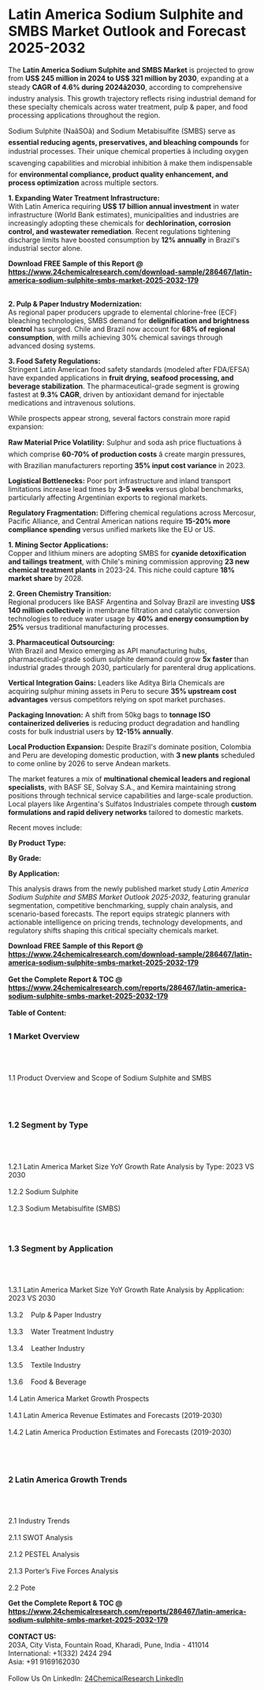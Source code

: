 <h1>Latin America Sodium Sulphite and SMBS Market Outlook and Forecast 2025-2032</h1><p>The <strong>Latin America Sodium Sulphite and SMBS Market</strong> is projected to grow from <strong>US$ 245 million in 2024 to US$ 321 million by 2030</strong>, expanding at a steady <strong>CAGR of 4.6% during 2024â2030</strong>, according to comprehensive industry analysis. This growth trajectory reflects rising industrial demand for these specialty chemicals across water treatment, pulp &amp; paper, and food processing applications throughout the region.</p><p>Sodium Sulphite (NaâSOâ) and Sodium Metabisulfite (SMBS) serve as <strong>essential reducing agents, preservatives, and bleaching compounds</strong> for industrial processes. Their unique chemical properties â including oxygen scavenging capabilities and microbial inhibition â make them indispensable for <strong>environmental compliance, product quality enhancement, and process optimization</strong> across multiple sectors.</p><p><strong>1. Expanding Water Treatment Infrastructure:</strong><br>
With Latin America requiring <strong>US$ 17 billion annual investment</strong> in water infrastructure (World Bank estimates), municipalities and industries are increasingly adopting these chemicals for <strong>dechlorination, corrosion control, and wastewater remediation</strong>. Recent regulations tightening discharge limits have boosted consumption by <strong>12% annually</strong> in Brazil's industrial sector alone.</p><div><b>Download FREE Sample of this Report @ 
            <a href="https://www.24chemicalresearch.com/download-sample/286467/latin-america-sodium-sulphite-smbs-market-2025-2032-179">
            https://www.24chemicalresearch.com/download-sample/286467/latin-america-sodium-sulphite-smbs-market-2025-2032-179</a></b></div><br><p><strong>2. Pulp &amp; Paper Industry Modernization:</strong><br>
As regional paper producers upgrade to elemental chlorine-free (ECF) bleaching technologies, SMBS demand for <strong>delignification and brightness control</strong> has surged. Chile and Brazil now account for <strong>68% of regional consumption</strong>, with mills achieving 30% chemical savings through advanced dosing systems.</p><p><strong>3. Food Safety Regulations:</strong><br>
Stringent Latin American food safety standards (modeled after FDA/EFSA) have expanded applications in <strong>fruit drying, seafood processing, and beverage stabilization</strong>. The pharmaceutical-grade segment is growing fastest at <strong>9.3% CAGR</strong>, driven by antioxidant demand for injectable medications and intravenous solutions.</p><p>While prospects appear strong, several factors constrain more rapid expansion:</p><p><strong>Raw Material Price Volatility:</strong> Sulphur and soda ash price fluctuations â which comprise <strong>60-70% of production costs</strong> â create margin pressures, with Brazilian manufacturers reporting <strong>35% input cost variance</strong> in 2023.</p><p><strong>Logistical Bottlenecks:</strong> Poor port infrastructure and inland transport limitations increase lead times by <strong>3-5 weeks</strong> versus global benchmarks, particularly affecting Argentinian exports to regional markets.</p><p><strong>Regulatory Fragmentation:</strong> Differing chemical regulations across Mercosur, Pacific Alliance, and Central American nations require <strong>15-20% more compliance spending</strong> versus unified markets like the EU or US.</p><p><strong>1. Mining Sector Applications:</strong><br>
Copper and lithium miners are adopting SMBS for <strong>cyanide detoxification and tailings treatment</strong>, with Chile's mining commission approving <strong>23 new chemical treatment plants</strong> in 2023-24. This niche could capture <strong>18% market share</strong> by 2028.</p><p><strong>2. Green Chemistry Transition:</strong><br>
Regional producers like BASF Argentina and Solvay Brazil are investing <strong>US$ 140 million collectively</strong> in membrane filtration and catalytic conversion technologies to reduce water usage by <strong>40% and energy consumption by 25%</strong> versus traditional manufacturing processes.</p><p><strong>3. Pharmaceutical Outsourcing:</strong><br>
With Brazil and Mexico emerging as API manufacturing hubs, pharmaceutical-grade sodium sulphite demand could grow <strong>5x faster</strong> than industrial grades through 2030, particularly for parenteral drug applications.</p><p><strong>Vertical Integration Gains:</strong> Leaders like Aditya Birla Chemicals are acquiring sulphur mining assets in Peru to secure <strong>35% upstream cost advantages</strong> versus competitors relying on spot market purchases.</p><p><strong>Packaging Innovation:</strong> A shift from 50kg bags to <strong>tonnage ISO containerized deliveries</strong> is reducing product degradation and handling costs for bulk industrial users by <strong>12-15% annually</strong>.</p><p><strong>Local Production Expansion:</strong> Despite Brazil's dominate position, Colombia and Peru are developing domestic production, with <strong>3 new plants</strong> scheduled to come online by 2026 to serve Andean markets.</p><p>The market features a mix of <strong>multinational chemical leaders and regional specialists</strong>, with BASF SE, Solvay S.A., and Kemira maintaining strong positions through technical service capabilities and large-scale production. Local players like Argentina's Sulfatos Industriales compete through <strong>custom formulations and rapid delivery networks</strong> tailored to domestic markets.</p><p>Recent moves include:</p><p><strong>By Product Type:</strong></p><p><strong>By Grade:</strong></p><p><strong>By Application:</strong></p><p>This analysis draws from the newly published market study <em>Latin America Sodium Sulphite and SMBS Market Outlook 2025-2032</em>, featuring granular segmentation, competitive benchmarking, supply chain analysis, and scenario-based forecasts. The report equips strategic planners with actionable intelligence on pricing trends, technology developments, and regulatory shifts shaping this critical specialty chemicals market.</p><div><b>Download FREE Sample of this Report @ 
            <a href="https://www.24chemicalresearch.com/download-sample/286467/latin-america-sodium-sulphite-smbs-market-2025-2032-179">
            https://www.24chemicalresearch.com/download-sample/286467/latin-america-sodium-sulphite-smbs-market-2025-2032-179</a></b></div><br><div><b>Get the Complete Report & TOC @ 
            <a href="https://www.24chemicalresearch.com/reports/286467/latin-america-sodium-sulphite-smbs-market-2025-2032-179">
            https://www.24chemicalresearch.com/reports/286467/latin-america-sodium-sulphite-smbs-market-2025-2032-179</a></b></div><br>
            <b>Table of Content:</b><p><h2><span style="font-size:16px"><strong>1 Market Overview&nbsp;&nbsp; &nbsp;</strong></span></h2><br />
<br />
<p>1.1 Product Overview and Scope of Sodium Sulphite and SMBS&nbsp;</p><br />
<br />
<h2><strong><span style="font-size:16px">1.2 Segment by Type&nbsp;&nbsp; &nbsp;</span></strong></h2><br />
<br />
<p>1.2.1 Latin America Market Size YoY Growth Rate Analysis by Type: 2023 VS 2030&nbsp;&nbsp; &nbsp;<br /><br />
1.2.2 Sodium Sulphite&nbsp;&nbsp; &nbsp;<br /><br />
1.2.3 Sodium Metabisulfite (SMBS)<br /><br />
<br />
<h2><span style="font-size:16px"><strong>1.3 Segment by Application&nbsp;&nbsp;</strong></span></h2><br />
<br />
<p>1.3.1 Latin America Market Size YoY Growth Rate Analysis by Application: 2023 VS 2030&nbsp;&nbsp; &nbsp;<br /><br />
1.3.2&nbsp;&nbsp; &nbsp;Pulp & Paper Industry<br /><br />
1.3.3&nbsp;&nbsp; &nbsp;Water Treatment Industry<br /><br />
1.3.4&nbsp;&nbsp; &nbsp;Leather Industry<br /><br />
1.3.5&nbsp;&nbsp; &nbsp;Textile Industry<br /><br />
1.3.6&nbsp;&nbsp; &nbsp;Food & Beverage<br /><br />
1.4 Latin America Market Growth Prospects&nbsp;&nbsp; &nbsp;<br /><br />
1.4.1 Latin America Revenue Estimates and Forecasts (2019-2030)&nbsp;&nbsp; &nbsp;<br /><br />
1.4.2 Latin America Production Estimates and Forecasts (2019-2030)&nbsp;&nbsp;</p><br />
<br />
<h2><span style="font-size:16px"><strong>2 Latin America Growth Trends&nbsp;&nbsp; &nbsp;</strong></span></h2><br />
<br />
<p>2.1 Industry Trends&nbsp;&nbsp; &nbsp;<br /><br />
2.1.1 SWOT Analysis&nbsp;&nbsp; &nbsp;<br /><br />
2.1.2 PESTEL Analysis&nbsp;&nbsp; &nbsp;<br /><br />
2.1.3 Porter&rsquo;s Five Forces Analysis&nbsp;&nbsp; &nbsp;<br /><br />
2.2 Pote</p><div><b>Get the Complete Report & TOC @ 
            <a href="https://www.24chemicalresearch.com/reports/286467/latin-america-sodium-sulphite-smbs-market-2025-2032-179">
            https://www.24chemicalresearch.com/reports/286467/latin-america-sodium-sulphite-smbs-market-2025-2032-179</a></b></div><br><b>CONTACT US:</b><br>
            203A, City Vista, Fountain Road, Kharadi, Pune, India - 411014<br>
            International: +1(332) 2424 294<br>
            Asia: +91 9169162030 <br><br>
            Follow Us On LinkedIn: <a href="https://www.linkedin.com/company/24chemicalresearch/">24ChemicalResearch LinkedIn</a>